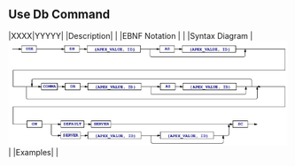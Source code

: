 ## Use Db Command

|XXXX|YYYYY|
|Description| |
|EBNF Notation  | |
|Syntax Diagram |  ![UseDb Command Syntax!](/languageSpecification/assets/rules/useDb.png "USE DB Syntax Diagram") |
|Examples| |

